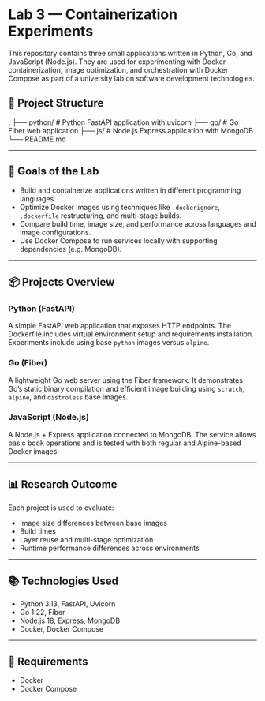 # Lab 3 — Containerization Experiments

This repository contains three small applications written in Python, Go, and JavaScript (Node.js). They are used for experimenting with Docker containerization, image optimization, and orchestration with Docker Compose as part of a university lab on software development technologies.

## 📁 Project Structure
.
├── python/     # Python FastAPI application with uvicorn
├── go/         # Go Fiber web application
├── js/         # Node.js Express application with MongoDB
└── README.md

---

## 🔧 Goals of the Lab

- Build and containerize applications written in different programming languages.
- Optimize Docker images using techniques like `.dockerignore`, `.dockerfile` restructuring, and multi-stage builds.
- Compare build time, image size, and performance across languages and image configurations.
- Use Docker Compose to run services locally with supporting dependencies (e.g. MongoDB).

---

## 📦 Projects Overview

### Python (FastAPI)
A simple FastAPI web application that exposes HTTP endpoints. The Dockerfile includes virtual environment setup and requirements installation. Experiments include using base `python` images versus `alpine`.

### Go (Fiber)
A lightweight Go web server using the Fiber framework. It demonstrates Go’s static binary compilation and efficient image building using `scratch`, `alpine`, and `distroless` base images.

### JavaScript (Node.js)
A Node.js + Express application connected to MongoDB. The service allows basic book operations and is tested with both regular and Alpine-based Docker images.

---

## 📊 Research Outcome

Each project is used to evaluate:

- Image size differences between base images
- Build times
- Layer reuse and multi-stage optimization
- Runtime performance differences across environments

---

## 📚 Technologies Used

- Python 3.13, FastAPI, Uvicorn
- Go 1.22, Fiber
- Node.js 18, Express, MongoDB
- Docker, Docker Compose

---

## 📌 Requirements

- Docker
- Docker Compose
